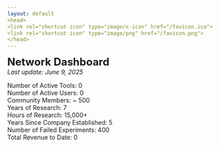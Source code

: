 ```yaml
---
layout: default
<head>
<link rel="shortcut icon" type="image/x-icon" href="/favicon.ico">
<link rel="shortcut icon" type="image/png" href="/favicon.png">
</head>
---
```


<b><font size="5">Network Dashboard</font></b>
<br>
_Last update: June 9, 2025_
<br>

Number of Active Tools: 0
<br>
Number of Active Users: 0
<br>
Community Members: ~ 500
<br>
Years of Research: 7
<br>
Hours of Research: 15,000+ 
<br>
Years Since Company Established: 5
<br>
Number of Failed Experiments: 400
<br>
Total Revenue to Date: 0
<br>
